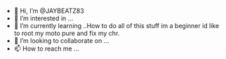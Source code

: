 - 👋 Hi, I’m @JAYBEATZ83
- 👀 I’m interested in ...
- 🌱 I’m currently learning ..How to do all of this stuff im a beginner id like to root my moto pure and fix my chr.
- 💞️ I’m looking to collaborate on ...
- 📫 How to reach me ...

<!---i could use help plz  lol 
JAYBEATZ83/JAYBEATZ83 is a ✨ special ✨ repository because its `README.md` (this file) appears on your GitHub profile.
You can click the Preview link to take a look at your changes.
--->

